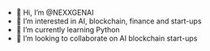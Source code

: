 - 👋 Hi, I’m @NEXXGENAI
- 👀 I’m interested in AI, blockchain, finance and start-ups
- 🌱 I’m currently learning Python
- 💞️ I’m looking to collaborate on AI blockchain start-ups

<!---
NEXXGENAI/NEXXGENAI is a ✨ special ✨ repository because its `README.md` (this file) appears on your GitHub profile.
You can click the Preview link to take a look at your changes.
--->
